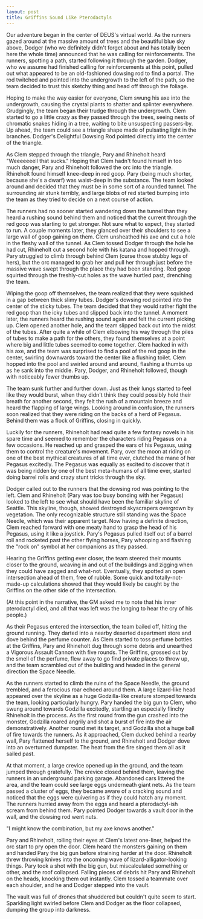 ```yaml
---
layout: post
title: Griffins Sound Like Pterodactyls
---
```


Our adventure began in the center of DEUS's virtual world. As the runners gazed around at
the massive amount of trees and the beautiful blue sky above, Dodger (who we definitely
didn't forget about and has totally been here the whole time) announced that he was calling
for reinforcements. The runners, spotting a path, started following it through the garden.
Dodger, who we assume had finished calling for reinforcements at this point, pulled out
what appeared to be an old-fashioned dowsing rod to find a portal. The rod twitched and
pointed into the undergrowth to the left of the path, so the team decided to trust this
sketchy thing and head off through the foliage.

Hoping to make the way easier for everyone, Clem swung his axe into the undergrowth, causing
the crystal plants to shatter and splinter everywhere. Grudgingly, the team began their
trudge through the undergrowth. Clem started to go a little crazy as they passed through
the trees, seeing nests of chromatic snakes hiding in a tree, waiting to bite unsuspecting
passers-by. Up ahead, the team could see a triangle shape made of pulsating light in the
branches. Dodger's Delightful Dowsing Rod pointed directly into the center of the triangle.

As Clem stepped through the triangle, Pary and Rhineholt heard "Weeeeeeell that sucks."
Hoping that Clem hadn't found himself in too much danger, Pary and Rhineholt followed the
orc into the triangle. Rhineholt found himself knee-deep in red goop. Pary (being much
shorter, because she's a dwarf) was waist-deep in the substance. The team looked around
and decided that they must be in some sort of a rounded tunnel. The surrounding air stunk
terribly, and large blobs of red started bumping into the team as they tried to decide on
a next course of action.

The runners had no sooner started wandering down the tunnel than they heard a rushing sound
behind them and noticed that the current through the red goop was starting to get stronger.
Not sure what to expect, they started to run. A couple moments later, they glanced over
their shoulders to see a large wall of goop gaining on them. Clem unsheathed his axe and
cut a hole in the fleshy wall of the tunnel. As Clem tossed Dodger through the hole he had
cut, Rhineholt cut a second hole with his katana and hopped through. Pary struggled to
climb through behind Clem (curse those stubby legs of hers), but the orc managed to grab
her and pull her through just before the massive wave swept through the place they had
been standing. Red goop squirted through the freshly-cut holes as the wave hurtled past,
drenching the team.

Wiping the goop off themselves, the team realized that they were squished in a gap between
thick slimy tubes. Dodger's dowsing rod pointed into the center of the sticky tubes. The
team decided that they would rather fight the red goop than the icky tubes and slipped
back into the tunnel. A moment later, the runners heard the rushing sound again and felt
the current picking up. Clem opened another hole, and the team slipped back out into the
midst of the tubes. After quite a while of Clem elbowing his way through the piles of tubes
to make a path for the others, they found themselves at a point where big and little tubes
seemed to come together. Clem hacked in with his axe, and the team was surprised to find
a pool of the red goop in the center, swirling downwards toward the center like a flushing
toilet. Clem hopped into the pool and swirled around and around, flashing a thumbs up as
he sank into the middle. Pary, Dodger, and Rhineholt followed, though with noticeably fewer
thumbs up.

The team sunk further and further down. Just as their lungs started to feel like they would
burst, when they didn't think they could possibly hold their breath for another second,
they felt the rush of a mountain breeze and heard the flapping of large wings. Looking
around in confusion, the runners soon realized that they were riding on the backs of a
herd of Pegasus. Behind them was a flock of Griffins, closing in quickly.

Luckily for the runners, Rhineholt had read quite a few fantasy novels in his spare time
and seemed to remember the characters riding Pegasus on a few occasions. He reached up
and grasped the ears of his Pegasus, using them to control the creature's movement. Pary,
over the moon at riding on one of the best mythical creatures of all time ever, clutched
the mane of her Pegasus excitedly. The Pegasus was equally as excited to discover that it
was being ridden by one of the best meta-humans of all time ever, started doing barrel
rolls and crazy stunt tricks through the sky.

Dodger called out to the runners that the dowsing rod was pointing to the left. Clem and
Rhineholt (Pary was too busy bonding with her Pegasus) looked to the left to see what should
have been the familiar skyline of Seattle. This skyline, though, showed destroyed skyscrapers
overgrown by vegetation. The only recognizable structure still standing was the Space Needle,
which was their apparent target. Now having a definite direction, Clem reached forward with
one meaty hand to grasp the head of his Pegasus, using it like a joystick. Pary's Pegasus
pulled itself out of a barrel roll and rocketed past the other flying horses, Pary whooping
and flashing the "rock on" symbol at her companions as they passed.

Hearing the Griffins getting ever closer, the team steered their mounts closer to the ground,
weaving in and out of the buildings and zigging when they could have zagged and what-not.
Eventually, they spotted an open intersection ahead of them, free of rubble. Some quick
and totally-not-made-up calculations showed that they would likely be caught by the Griffins
on the other side of the intersection.

(At this point in the narrative, the GM asked me to note that his inner pterodactyl died,
and all that was left was the longing to hear the cry of his people.)

As their Pegasus entered the intersection, the team bailed off, hitting the ground running.
They darted into a nearby deserted department store and dove behind the perfume counter.
As Clem started to toss perfume bottles at the Griffins, Pary and Rhineholt dug through
some debris and unearthed a Vigorous Assault Cannon with five rounds. The Griffins, grossed
out by the smell of the perfume, flew away to go find private places to throw up, and
the team scrambled out of the building and headed in the general direction the Space Needle.

As the runners started to climb the ruins of the Space Needle, the ground trembled, and a
ferocious roar echoed around them. A large lizard-like head appeared over the skyline as a
huge Godzilla-like creature stomped towards the team, looking particularly hungry. Pary
handed the big gun to Clem, who swung around towards Godzilla excitedly, startling an
especially flinchy Rhineholt in the process. As the first round from the gun crashed into
the monster, Godzilla roared angrily and shot a burst of fire into the air demonstratively.
Another round met its target, and Godzilla shot a huge ball of fire towards the runners.
As it approached, Clem ducked behind a nearby wall, Pary flattened herself to the ground,
and Rhineholt and Dodger dove into an overturned dumpster. The heat from the fire singed
them all as it sailed past.

At that moment, a large crevice opened up in the ground, and the team jumped through
gratefully. The crevice closed behind them, leaving the runners in an underground parking
garage. Abandoned cars littered the area, and the team could see large eggs underneath
giant nets. As the team passed a cluster of eggs, they became aware of a cracking sound
and noticed that the eggs were quivering as if they could hatch any moment. The runners
hurried away from the eggs and heard a pterodactyl-ish scream from behind them. Pary pointed
Dodger towards a vault door in the wall, and the dowsing rod went nuts.

"I might know the combination, but my axe knows another."

Pary and Rhineholt, rolling their eyes at Clem's latest one-liner, helped the orc start to
pry open the door. Clem heard the monsters gaining on them and handed Pary the big gun
before straining harder at the door. Rhineholt threw throwing knives into the oncoming
wave of lizard-alligator-looking things. Pary took a shot with the big gun, but miscalculated
something or other, and the roof collapsed. Falling pieces of debris hit Pary and Rhineholt
on the heads, knocking them out instantly. Clem tossed a teammate over each shoulder, and
he and Dodger stepped into the vault.

The vault was full of drones that shuddered but couldn't quite seem to start. Sparkling
light swirled before Clem and Dodger as the floor collapsed, dumping the group into darkness.
